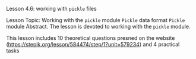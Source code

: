 Lesson 4.6: working with `pickle` files

Lesson Topic: Working with the `pickle` module
`Pickle` data format
`Pickle` module
Abstract. The lesson is devoted to working with the `pickle` module.

This lesson includes 10 theoretical questions presned on the website (https://stepik.org/lesson/584474/step/1?unit=579234) and 4 practical tasks

